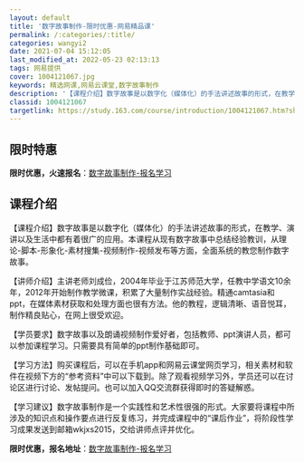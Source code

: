```yaml
---
layout: default
title: '数字故事制作-限时优惠-网易精品课'
permalink: /:categories/:title/
categories: wangyi2
date: 2021-07-04 15:12:05
last_modified_at: 2022-05-23 02:13:13
tags: 网易提供
cover: 1004121067.jpg
keywords: 精选网课,网易云课堂,数字故事制作
description: '【课程介绍】数字故事是以数字化（媒体化）的手法讲述故事的形式，在教学、演讲以及生活中都有着很广的应用。本课程从现有数字故'
classid: 1004121067
targetlink: https://study.163.com/course/introduction/1004121067.htm?share=1&shareId=1025206652&utm_campaign=share&utm_medium=iphoneShare&utm_source=&utm_u=1025206652
---
```


## 限时特惠

**限时优惠，火速报名**：[数字故事制作-报名学习](https://study.163.com/course/introduction/1004121067.htm?share=1&shareId=1025206652&utm_campaign=share&utm_medium=iphoneShare&utm_source=&utm_u=1025206652)

## 课程介绍

【课程介绍】数字故事是以数字化（媒体化）的手法讲述故事的形式，在教学、演讲以及生活中都有着很广的应用。本课程从现有数字故事中总结经验教训，从理论-脚本-形象化-素材搜集-视频制作-视频发布等方面，全面系统的教您制作数字故事。



【讲师介绍】主讲老师刘成俭，2004年毕业于江苏师范大学，任教中学语文10余年，2012年开始制作教学微课，积累了大量制作实战经验。精通camtasia和ppt，在媒体素材获取和处理方面也很有方法。他的教程，逻辑清晰、语音悦耳，制作精良贴心，在网上很受欢迎。



【学员要求】数字故事以及朗诵视频制作爱好者，包括教师、ppt演讲人员，都可以参加课程学习。只需要具有简单的ppt制作基础即可。



【学习方法】购买课程后，可以在手机app和网易云课堂网页学习，相关素材和软件在视频下方的“参考资料”中可以下载到。除了观看视频学习外，学员还可以在讨论区进行讨论、发帖提问。也可以加入QQ交流群获得即时的答疑解惑。



【学习建议】数字故事制作是一个实践性和艺术性很强的形式。大家要将课程中所涉及的知识点和操作要点进行反复练习，并完成课程中的“课后作业”，将阶段性学习成果发送到邮箱wkjxs2015，交给讲师点评并优化。

**限时优惠，报名地址**：[数字故事制作-报名学习](https://study.163.com/course/introduction/1004121067.htm?share=1&shareId=1025206652&utm_campaign=share&utm_medium=iphoneShare&utm_source=&utm_u=1025206652)

